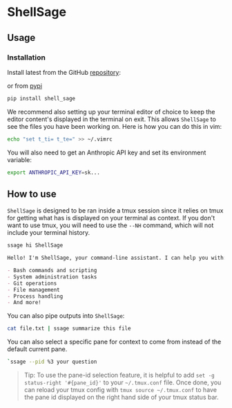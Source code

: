 # ShellSage

## Usage

### Installation

Install latest from the GitHub
[repository](https://github.com/AnswerDotAI/shell_sage):

or from [pypi](https://pypi.org/project/shell_sage/)

```sh
pip install shell_sage
```

We recommend also setting up your terminal editor of choice to keep the editor content's displayed in the terminal on exit. This allows `ShellSage` to see the files you have been working on. Here is how you can do this in vim:

```sh
echo "set t_ti= t_te=" >> ~/.vimrc
```

You will also need to get an Anthropic API key and set its environment variable:

```sh
export ANTHROPIC_API_KEY=sk...
```

## How to use

`ShellSage` is designed to be ran inside a tmux session since it relies on tmux for getting what has is displayed on your terminal as context. If you don't want to use tmux, you will need to use the `--NH` command, which will not include your terminal history.

```sh
ssage hi ShellSage
```

```markdown
Hello! I'm ShellSage, your command-line assistant. I can help you with:

- Bash commands and scripting
- System administration tasks
- Git operations
- File management
- Process handling
- And more!
```

You can also pipe outputs into `ShellSage`:

```sh
cat file.txt | ssage summarize this file
```

You can also select a specific pane for context to come from instead of the default current pane.

```sh
`ssage --pid %3 your question
```

> Tip: To use the pane-id selection feature, it is helpful to add `set -g status-right '#{pane_id}'` to your `~/.tmux.conf` file.  Once done, you can reload your tmux config with `tmux source ~/.tmux.conf` to have the pane id displayed on the right hand side of your tmux status bar.
